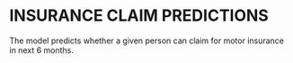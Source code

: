 
# INSURANCE CLAIM PREDICTIONS
The model predicts whether a given person can claim for motor insurance in next 6 months.
